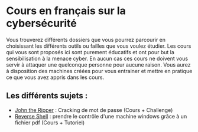 # Cours en français sur la cybersécurité

Vous trouverez différents dossiers que vous pourrez parcourir en choisissant les différents outils ou failles que vous voulez étudier.
Les cours qui vous sont proposés ici sont purement éducatifs et ont pour but la sensibilisation à la menace cyber. En aucun cas ces cours ne doivent vous servir à attaquer une quelconque personne pour aucune raison. Vous aurez à disposition des machines créées pour vous entrainer et mettre en pratique ce que vous avez appris dans les cours.

## Les différents sujets : 
* [John the Ripper](https://github.com/tanguybron/cours-cybersec/tree/master/John_The_Ripper) : Cracking de mot de passe (Cours + Challenge)
* [Reverse Shell](https://github.com/tanguybron/cours-cybersec/tree/master/Reverse_Shell) : prendre le contrôle d'une machine windows grâce à un fichier pdf (Cours + Tutoriel)